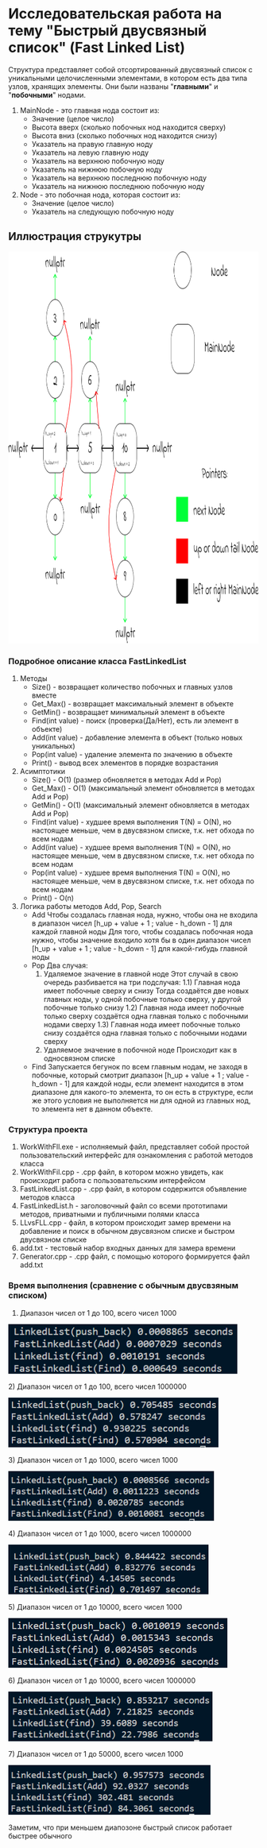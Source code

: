 # Исследовательская работа на тему "Быстрый двусвязный список" (Fast Linked List)
Структура представляет собой отсортированный двусвязный список с уникальными целочисленными элементами, в котором есть два типа узлов, хранящих элементы.
Они были названы "**главными**" и "**побочными**" нодами.
1) MainNode - это главная нода состоит из:
   * Значение (целое число)
   * Высота вверх (сколько побочных нод находится сверху)
   * Высота вниз (сколько побочных нод находится снизу)
   * Указатель на правую главную ноду
   * Указатель на левую главную ноду
   * Указатель на верхнюю побочную ноду
   * Указатель на нижнюю побочную ноду
   * Указатель на верхнюю последнюю побочную ноду
   * Указатель на нижнюю последнюю побочную ноду
2) Node - это побочная нода, которая состоит из:
   * Значение (целое число)
   * Указатель на следующую побочную ноду

## Иллюстрация струкутры
<p align="center">
  <img src="https://github.com/Qcsteeven/FastLinkedList/blob/main/fll.png" height=789>
</p>

### Подробное описание класса FastLinkedList
1) Методы
   * Size() - возвращает количество побочных и главных узлов вместе
   * Get_Max() - возвращает максимальный элемент в объекте
   * GetMin() - возвращает минимальный элемент в объекте
   * Find(int value) - поиск (проверка(Да/Нет), есть ли элемент в объекте)
   * Add(int value) - добавление элемента в объект (только новых уникальных)
   * Pop(int value) - удаление элемента по значению в объекте
   * Print() - вывод всех элементов в порядке возрастания
2) Асимптотики
   * Size() - O(1) (размер обновляется в методах Add и Pop)
   * Get_Max() - O(1) (максимальный элемент обновляется в методах Add и Pop)
   * GetMin() - O(1) (максимальный элемент обновляется в методах Add и Pop)
   * Find(int value) - худшее время выполнения T(N) = O(N),
     но настоящее меньше, чем в двусвязном списке, т.к. нет обхода по всем нодам
   * Add(int value) - худшее время выполнения T(N) = O(N),
     но настоящее меньше, чем в двусвязном списке, т.к. нет обхода по всем нодам
   * Pop(int value) - худшее время выполнения T(N) = O(N),
     но настоящее меньше, чем в двусвязном списке, т.к. нет обхода по всем нодам
   * Print() - O(n)
3) Логика работы методов Add, Pop, Search
   * Add
     Чтобы создалась главная нода, нужно, чтобы она не входила
     в диапазон чисел [h_up + value + 1 ; value - h_down - 1] для каждой главной ноды
     Для того, чтобы создалась побочная нода нужно, чтобы значение входило хотя бы в один
     диапазон чисел [h_up + value + 1 ; value - h_down - 1] для какой-гибудь главной ноды
   * Pop
     Два случая:
     1) Удаляемое значение в главной ноде
        Этот случай в свою очередь разбивается на три подслучая:
        1.1) Главная нода имеет побочные сверху и снизу
        Тогда создаётся две новых главных ноды,
        у одной побочные только сверху,
        у другой побочные только снизу
        1.2) Главная нода имеет побочные только сверху
        создаётся одна главная только с побочными нодами сверху
        1.3) Главная нода имеет побочные только снизу
        создаётся одна главная только с побочными нодами сверху
     2) Удаляемое значение в побочной ноде
        Происходит как в односвязном списке
   * Find
     Запускается бегунок по всем главным нодам, не заходя в побочные, который смотрит диапазон
     [h_up + value + 1 ; value - h_down - 1] для каждой ноды, если элемент находится в этом
     диапазоне для какого-то элемента, то он есть в структуре, если же этого условия не выполняется
     ни для одной из главных нод, то элемента нет в данном объекте.  

### Структура проекта
1) WorkWithFll.exe - исполняемый файл, представляет собой простой пользовательский
интерфейс для ознакомления с работой методов класса
2) WorkWithFil.cpp - .cpp файл, в котором можно увидеть, как происходит работа с 
пользовательским интерфейсом
3) FastLinkedList.cpp - .cpp файл, в котором содержится объявление методов класса
4) FastLinkedList.h - заголовочный файл со всеми прототипами методов, приватными и
публичными полями класса
5) LLvsFLL.cpp - файл, в котором происходит замер времени на добавление и поиск в
обычном двусвязном списке и быстром двусвязном списке
6) add.txt - тестовый набор входных данных для замера времени
7) Generator.cpp - .cpp файл, с помощью которого формируется файл add.txt

### Время выполнения (сравнение с обычным двусвзяным списком)
1) Диапазон чисел от 1 до 100, всего чисел 1000 <p align="left">
  <img src="https://github.com/Qcsteeven/FastLinkedList/blob/main/1).png" height=100>
</p>
2) Диапазон чисел от 1 до 100, всего чисел 1000000 <p align="left">
  <img src="https://github.com/Qcsteeven/FastLinkedList/blob/main/2).png" height=100>
</p>
3) Диапазон чисел от 1 до 1000, всего чисел 1000 <p align="left">
  <img src="https://github.com/Qcsteeven/FastLinkedList/blob/main/3).png" height=100>
</p>
4) Диапазон чисел от 1 до 1000, всего чисел 1000000 <p align="left">
  <img src="https://github.com/Qcsteeven/FastLinkedList/blob/main/4).png" height=100>
</p>
5) Диапазон чисел от 1 до 10000, всего чисел 1000 <p align="left">
  <img src="https://github.com/Qcsteeven/FastLinkedList/blob/main/5).png" height=100>
</p>
6) Диапазон чисел от 1 до 10000, всего чисел 1000000 <p align="left">
  <img src="https://github.com/Qcsteeven/FastLinkedList/blob/main/6).png" height=100>
</p>
7) Диапазон чисел от 1 до 50000, всего чисел 1000 <p align="left">
  <img src="https://github.com/Qcsteeven/FastLinkedList/blob/main/7).png" height=100>
</p>

Заметим, что при меньшем диапозоне быстрый список работает быстрее обычного
